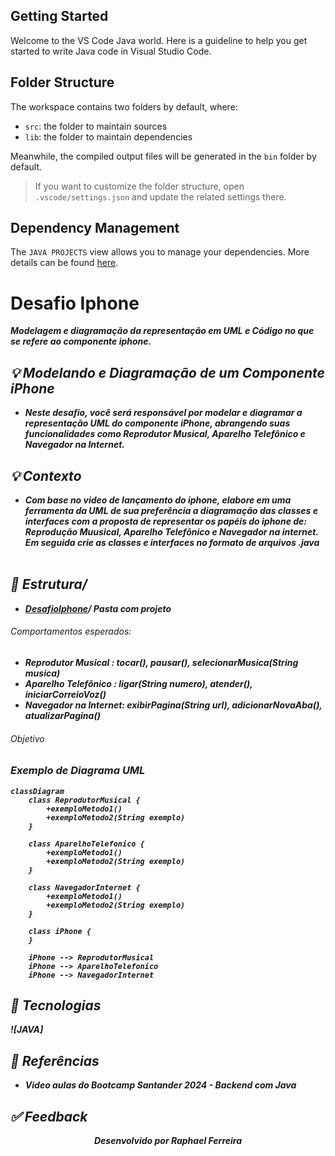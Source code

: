 ## Getting Started

Welcome to the VS Code Java world. Here is a guideline to help you get started to write Java code in Visual Studio Code.

## Folder Structure

The workspace contains two folders by default, where:

- `src`: the folder to maintain sources
- `lib`: the folder to maintain dependencies

Meanwhile, the compiled output files will be generated in the `bin` folder by default.

> If you want to customize the folder structure, open `.vscode/settings.json` and update the related settings there.

## Dependency Management

The `JAVA PROJECTS` view allows you to manage your dependencies. More details can be found [here](https://github.com/microsoft/vscode-java-dependency#manage-dependencies).

<h1 algin = "center">
Desafio Iphone
</h1>

<p algin = "center">
<b><i>
Modelagem e diagramação da representação em UML e Código no que se refere ao componente iphone.
<b><i>
</p>

## 💡 Modelando e Diagramação de um Componente iPhone
- Neste desafio, você será responsável por modelar e diagramar a representação UML do componente iPhone, abrangendo suas funcionalidades como Reprodutor Musical, Aparelho Telefônico e Navegador na Internet.

## 💡 Contexto
- Com base no video de lançamento do iphone, elabore em uma ferramenta da UML de sua preferência a
diagramação das classes e interfaces com a proposta de representar os papéis do iphone de:
Reprodução Muusical, Aparelho Telefônico e Navegador na internet. Em seguida crie as classes e interfaces no formato de arquivos .java
<br> <br>

## 📁 Estrutura/
- [DesafioIphone](https://github.com/raphael690/DesafioIphone.git)/
Pasta com projeto

###### Comportamentos esperados:
* Reprodutor Musical : tocar(), pausar(), selecionarMusica(String musica)
* Aparelho Telefônico : ligar(String numero), atender(), iniciarCorreioVoz()
* Navegador na Internet: exibirPagina(String url), adicionarNovaAba(), atualizarPagina()

###### Objetivo

### Exemplo de Diagrama UML 
```mermaid
classDiagram
    class ReprodutorMusical {
        +exemploMetodo1()
        +exemploMetodo2(String exemplo)
    }

    class AparelhoTelefonico {
        +exemploMetodo1()
        +exemploMetodo2(String exemplo)
    }

    class NavegadorInternet {
        +exemploMetodo1()
        +exemploMetodo2(String exemplo)
    }

    class iPhone {
    }

    iPhone --> ReprodutorMusical
    iPhone --> AparelhoTelefonico
    iPhone --> NavegadorInternet
```

## 🔧 Tecnologias
![JAVA]

## 🔗 Referências
- Video aulas do Bootcamp Santander 2024 - Backend com Java

## ✅ Feedback

<a href>
</a>

<p align = "center"> Desenvolvido por Raphael Ferreira</p>